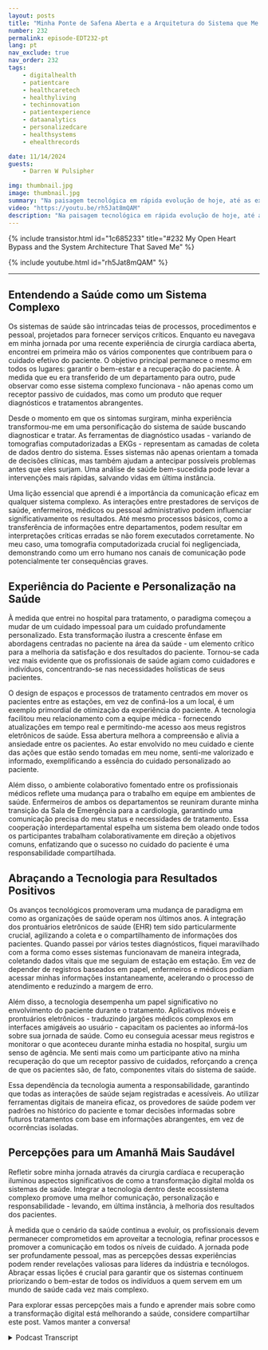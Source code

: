 ```yaml
---
layout: posts
title: "Minha Ponte de Safena Aberta e a Arquitetura do Sistema que Me Salvou"
number: 232
permalink: episode-EDT232-pt
lang: pt
nav_exclude: true
nav_order: 232
tags:
    - digitalhealth
    - patientcare
    - healthcaretech
    - healthyliving
    - techinnovation
    - patientexperience
    - dataanalytics
    - personalizedcare
    - healthsystems
    - ehealthrecords

date: 11/14/2024
guests:
    - Darren W Pulsipher

img: thumbnail.jpg
image: thumbnail.jpg
summary: "Na paisagem tecnológica em rápida evolução de hoje, até as experiências pessoais podem revelar insights transformacionais sobre sistemas e processos. Esta é a minha história sobre a experiência traumática da Cirurgia de Coração Aberto, que demonstra como lições da transformação digital em relação a dados, comunicação e atendimento ao paciente se aplicam em cenários do mundo real, particularmente na área da saúde."
video: "https://youtu.be/rh5Jat8mQAM"
description: "Na paisagem tecnológica em rápida evolução de hoje, até as experiências pessoais podem revelar insights transformacionais sobre sistemas e processos. Esta é a minha história sobre a experiência traumática da Cirurgia de Coração Aberto, que demonstra como lições da transformação digital em relação a dados, comunicação e atendimento ao paciente se aplicam em cenários do mundo real, particularmente na área da saúde."
---
```


<div>
{% include transistor.html id="1c685233" title="#232 My Open Heart Bypass and the System Architecture That Saved Me" %}

{% include youtube.html id="rh5Jat8mQAM" %}
</div>

---

## Entendendo a Saúde como um Sistema Complexo

Os sistemas de saúde são intrincadas teias de processos, procedimentos e pessoal, projetados para fornecer serviços críticos. Enquanto eu navegava em minha jornada por uma recente experiência de cirurgia cardíaca aberta, encontrei em primeira mão os vários componentes que contribuem para o cuidado efetivo do paciente. O objetivo principal permanece o mesmo em todos os lugares: garantir o bem-estar e a recuperação do paciente. À medida que eu era transferido de um departamento para outro, pude observar como esse sistema complexo funcionava - não apenas como um receptor passivo de cuidados, mas como um produto que requer diagnósticos e tratamentos abrangentes.

Desde o momento em que os sintomas surgiram, minha experiência transformou-me em uma personificação do sistema de saúde buscando diagnosticar e tratar. As ferramentas de diagnóstico usadas - variando de tomografias computadorizadas a EKGs - representam as camadas de coleta de dados dentro do sistema. Esses sistemas não apenas orientam a tomada de decisões clínicas, mas também ajudam a antecipar possíveis problemas antes que eles surjam. Uma análise de saúde bem-sucedida pode levar a intervenções mais rápidas, salvando vidas em última instância.

Uma lição essencial que aprendi é a importância da comunicação eficaz em qualquer sistema complexo. As interações entre prestadores de serviços de saúde, enfermeiros, médicos ou pessoal administrativo podem influenciar significativamente os resultados. Até mesmo processos básicos, como a transferência de informações entre departamentos, podem resultar em interpretações críticas erradas se não forem executados corretamente. No meu caso, uma tomografia computadorizada crucial foi negligenciada, demonstrando como um erro humano nos canais de comunicação pode potencialmente ter consequências graves.

## Experiência do Paciente e Personalização na Saúde

À medida que entrei no hospital para tratamento, o paradigma começou a mudar de um cuidado impessoal para um cuidado profundamente personalizado. Esta transformação ilustra a crescente ênfase em abordagens centradas no paciente na área da saúde - um elemento crítico para a melhoria da satisfação e dos resultados do paciente. Tornou-se cada vez mais evidente que os profissionais de saúde agiam como cuidadores e indivíduos, concentrando-se nas necessidades holísticas de seus pacientes.

O design de espaços e processos de tratamento centrados em mover os pacientes entre as estações, em vez de confiná-los a um local, é um exemplo primordial de otimização da experiência do paciente. A tecnologia facilitou meu relacionamento com a equipe médica - fornecendo atualizações em tempo real e permitindo-me acesso aos meus registros eletrônicos de saúde. Essa abertura melhora a compreensão e alivia a ansiedade entre os pacientes. Ao estar envolvido no meu cuidado e ciente das ações que estão sendo tomadas em meu nome, senti-me valorizado e informado, exemplificando a essência do cuidado personalizado ao paciente.

Além disso, o ambiente colaborativo fomentado entre os profissionais médicos reflete uma mudança para o trabalho em equipe em ambientes de saúde. Enfermeiros de ambos os departamentos se reuniram durante minha transição da Sala de Emergência para a cardiologia, garantindo uma comunicação precisa do meu status e necessidades de tratamento. Essa cooperação interdepartamental espelha um sistema bem oleado onde todos os participantes trabalham colaborativamente em direção a objetivos comuns, enfatizando que o sucesso no cuidado do paciente é uma responsabilidade compartilhada.

## Abraçando a Tecnologia para Resultados Positivos

Os avanços tecnológicos promoveram uma mudança de paradigma em como as organizações de saúde operam nos últimos anos. A integração dos prontuários eletrônicos de saúde (EHR) tem sido particularmente crucial, agilizando a coleta e o compartilhamento de informações dos pacientes. Quando passei por vários testes diagnósticos, fiquei maravilhado com a forma como esses sistemas funcionavam de maneira integrada, coletando dados vitais que me seguiam de estação em estação. Em vez de depender de registros baseados em papel, enfermeiros e médicos podiam acessar minhas informações instantaneamente, acelerando o processo de atendimento e reduzindo a margem de erro.

Além disso, a tecnologia desempenha um papel significativo no envolvimento do paciente durante o tratamento. Aplicativos móveis e prontuários eletrônicos - traduzindo jargões médicos complexos em interfaces amigáveis ao usuário - capacitam os pacientes ao informá-los sobre sua jornada de saúde. Como eu conseguia acessar meus registros e monitorar o que aconteceu durante minha estadia no hospital, surgiu um senso de agência. Me senti mais como um participante ativo na minha recuperação do que um receptor passivo de cuidados, reforçando a crença de que os pacientes são, de fato, componentes vitais do sistema de saúde.

Essa dependência da tecnologia aumenta a responsabilidade, garantindo que todas as interações de saúde sejam registradas e acessíveis. Ao utilizar ferramentas digitais de maneira eficaz, os provedores de saúde podem ver padrões no histórico do paciente e tomar decisões informadas sobre futuros tratamentos com base em informações abrangentes, em vez de ocorrências isoladas.

## Percepções para um Amanhã Mais Saudável

Refletir sobre minha jornada através da cirurgia cardíaca e recuperação iluminou aspectos significativos de como a transformação digital molda os sistemas de saúde. Integrar a tecnologia dentro deste ecossistema complexo promove uma melhor comunicação, personalização e responsabilidade - levando, em última instância, à melhoria dos resultados dos pacientes.

À medida que o cenário da saúde continua a evoluir, os profissionais devem permanecer comprometidos em aproveitar a tecnologia, refinar processos e promover a comunicação em todos os níveis de cuidado. A jornada pode ser profundamente pessoal, mas as percepções dessas experiências podem render revelações valiosas para líderes da indústria e tecnólogos. Abraçar essas lições é crucial para garantir que os sistemas continuem priorizando o bem-estar de todos os indivíduos a quem servem em um mundo de saúde cada vez mais complexo.

Para explorar essas percepções mais a fundo e aprender mais sobre como a transformação digital está melhorando a saúde, considere compartilhar este post. Vamos manter a conversa!



<details>
<summary> Podcast Transcript </summary>

<p></p>

</details>
